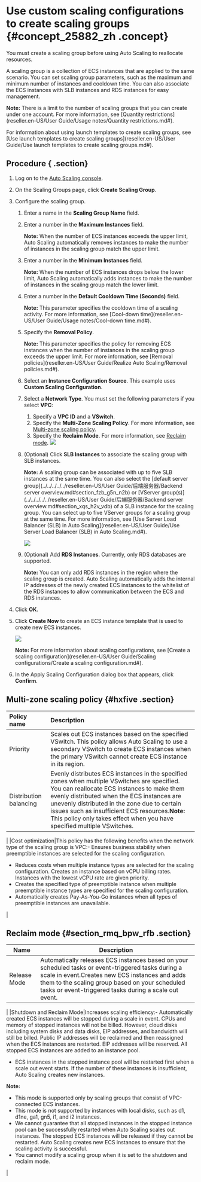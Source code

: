 # Use custom scaling configurations to create scaling groups {#concept_25882_zh .concept}

You must create a scaling group before using Auto Scaling to reallocate resources.

A scaling group is a collection of ECS instances that are applied to the same scenario. You can set scaling group parameters, such as the maximum and minimum number of instances and cooldown time. You can also associate the ECS instances with SLB instances and RDS instances for easy management.

**Note:** There is a limit to the number of scaling groups that you can create under one account. For more information, see [Quantity restrictions](reseller.en-US/User Guide/Usage notes/Quantity restrictions.md#).

For information about using launch templates to create scaling groups, see [Use launch templates to create scaling groups](reseller.en-US/User Guide/Use launch templates to create scaling groups.md#).

## Procedure { .section}

1.  Log on to the [Auto Scaling console](https://partners-intl.console.aliyun.com/#/ess).
2.  On the Scaling Groups page, click **Create Scaling Group**.
3.  Configure the scaling group.
    1.  Enter a name in the **Scaling Group Name** field.
    2.  Enter a number in the **Maximum Instances** field.

        **Note:** When the number of ECS instances exceeds the upper limit, Auto Scaling automatically removes instances to make the number of instances in the scaling group match the upper limit.

    3.  Enter a number in the **Minimum Instances** field.

        **Note:** When the number of ECS instances drops below the lower limit, Auto Scaling automatically adds instances to make the number of instances in the scaling group match the lower limit.

    4.  Enter a number in the **Default Cooldown Time \(Seconds\)** field.

        **Note:** This parameter specifies the cooldown time of a scaling activity. For more information, see [Cool-down time](reseller.en-US/User Guide/Usage notes/Cool-down time.md#).

    5.  Specify the **Removal Policy**.

        **Note:** This parameter specifies the policy for removing ECS instances when the number of instances in the scaling group exceeds the upper limit. For more information, see [Removal policies](reseller.en-US/User Guide/Realize Auto Scaling/Removal policies.md#).

    6.  Select an **Instance Configuration Source**. This example uses **Custom Scaling Configuration**.
    7.  Select a **Network Type**. You must set the following parameters if you select **VPC**:

        1.  Specify a **VPC ID** and a **VSwitch**.
        2.  Specify the **Multi-Zone Scaling Policy**. For more information, see [Multi-zone scaling policy](#).
        3.  Specify the **Reclaim Mode**. For more information, see [Reclaim mode](#).
        ![](http://static-aliyun-doc.oss-cn-hangzhou.aliyuncs.com/assets/img/40577/154996088221653_en-US.png)

    8.  \(Optional\) Click **SLB Instances** to associate the scaling group with SLB instances.

        **Note:** A scaling group can be associated with up to five SLB instances at the same time. You can also select the [default server group](../../../../../reseller.en-US/User Guide/后端服务器/Backend server overview.md#section_fzb_g5n_n2b) or [VServer group\(s\)](../../../../../reseller.en-US/User Guide/后端服务器/Backend server overview.md#section_xqs_h2v_vdb) of a SLB instance for the scaling group. You can select up to five VServer groups for a scaling group at the same time. For more information, see [Use Server Load Balancer \(SLB\) in Auto Scaling](reseller.en-US/User Guide/Use Server Load Balancer (SLB) in Auto Scaling.md#).

        ![](http://static-aliyun-doc.oss-cn-hangzhou.aliyuncs.com/assets/img/40577/154996088221654_en-US.png)

    9.  \(Optional\) Add **RDS Instances**. Currently, only RDS databases are supported.

        **Note:** You can only add RDS instances in the region where the scaling group is created. Auto Scaling automatically adds the internal IP addresses of the newly created ECS instances to the whitelist of the RDS instances to allow communication between the ECS and RDS instances.

4.  Click **OK**.
5.  Click **Create Now** to create an ECS instance template that is used to create new ECS instances.

    ![](http://static-aliyun-doc.oss-cn-hangzhou.aliyuncs.com/assets/img/40577/154996088221655_en-US.png)

    **Note:** For more information about scaling configurations, see [Create a scaling configuration](reseller.en-US/User Guide/Scaling configurations/Create a scaling configuration.md#).

6.  In the Apply Scaling Configuration dialog box that appears, click **Confirm**.

## Multi-zone scaling policy {#hxfive .section}

|Policy name|Description|
|:----------|:----------|
|Priority|Scales out ECS instances based on the specified VSwitch. This policy allows Auto Scaling to use a secondary VSwitch to create ECS instances when the primary VSwitch cannot create ECS instance in its region.|
|Distribution balancing|Evenly distributes ECS instances in the specified zones when multiple VSwitches are specified. You can reallocate ECS instances to make them evenly distributed when the ECS instances are unevenly distributed in the zone due to certain issues such as insufficient ECS resources.**Note:** This policy only takes effect when you have specified multiple VSwitches.

|
|Cost optimization|This policy has the following benefits when the network type of the scaling group is VPC:-   Ensures business stability when preemptible instances are selected for the scaling configuration.
-   Reduces costs when multiple instance types are selected for the scaling configuration. Creates an instance based on vCPU billing rates. Instances with the lowest vCPU rate are given priority.
-   Creates the specified type of preemptible instance when multiple preemptible instance types are specified for the scaling configuration.
-   Automatically creates Pay-As-You-Go instances when all types of preemptible instances are unavailable.

|

## Reclaim mode {#section_rmq_bpw_rfb .section}

|Name|Description|
|----|-----------|
|Release Mode|Automatically releases ECS instances based on your scheduled tasks or event-triggered tasks during a scale in event.Creates new ECS instances and adds them to the scaling group based on your scheduled tasks or event-triggered tasks during a scale out event.

|
|Shutdown and Reclaim Mode|Increases scaling efficiency:-   Automatically created ECS instances will be stopped during a scale in event. CPUs and memory of stopped instances will not be billed. However, cloud disks including system disks and data disks, EIP addresses, and bandwidth will still be billed. Public IP addresses will be reclaimed and then reassigned when the ECS instances are restarted. EIP addresses will be reserved. All stopped ECS instances are added to an instance pool.
-   ECS instances in the stopped instance pool will be restarted first when a scale out event starts. If the number of these instances is insufficient, Auto Scaling creates new instances.

**Note:** 

-   This mode is supported only by scaling groups that consist of VPC-connected ECS instances.
-   This mode is not supported by instances with local disks, such as d1, d1ne, ga1, gn5, i1, and i2 instances.
-   We cannot guarantee that all stopped instances in the stopped instance pool can be successfully restarted when Auto Scaling scales out instances. The stopped ECS instances will be released if they cannot be restarted. Auto Scaling creates new ECS instances to ensure that the scaling activity is successful.
-   You cannot modify a scaling group when it is set to the shutdown and reclaim mode.

|

